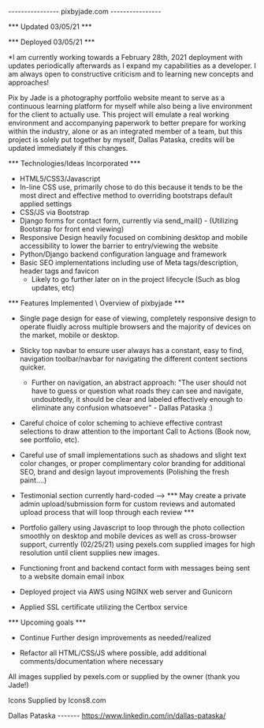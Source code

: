  ---------------- pixbyjade.com ----------------

*** Updated 03/05/21 ***

*** Deployed 03/05/21 ***

*I am currently working towards a February 28th, 2021 deployment with updates periodically afterwards as I expand my capabilities as a developer.  I am always open to constructive criticism and to learning new concepts and approaches! 

Pix by Jade is a photography portfolio website meant to serve as a continuous learning platform for myself while also being a live environment for the client to actually use.  This project will emulate a real working environment and accompanying paperwork to better prepare for working within the industry, alone or as an integrated member of a team, but this project is solely put together by myself, Dallas Pataska, credits will be updated immediately if this changes.  

*** Technologies/Ideas Incorporated ***
- HTML5/CSS3/Javascript
- In-line CSS use, primarily chose to do this because it tends to be the most direct and effective method to overriding bootstraps default applied settings
- CSS/JS via Bootstrap
- Django forms for contact form, currently via send_mail() - (Utilizing Bootstrap for front end viewing)
- Responsive Design heavily focused on combining desktop and mobile accessibility to lower the barrier to entry/viewing the website
- Python/Django backend configuration language and framework
- Basic SEO implementations including use of Meta tags/description, header tags and favicon
  - Likely to go further later on in the project lifecycle (Such as blog updates, etc)


*** Features Implemented \ Overview of pixbyjade ***
- Single page design for ease of viewing, completely responsive design to operate fluidly across multiple browsers and the majority of devices on the market, mobile or desktop.

- Sticky top navbar to ensure user always has a constant, easy to find, navigation toolbar/navbar for navigating the different content sections    quicker.   
  - Further on navigation, an abstract approach: "The user should not have to guess or question what roads they can see and navigate, undoubtedly, it should be clear and labeled effectively enough to eliminate any confusion whatsoever" - Dallas Pataska :) 

- Careful choice of color scheming to achieve effective contrast selections to draw attention to the important Call to Actions (Book now, see portfolio, etc).
- Careful use of small implementations such as shadows and slight text color changes, or proper complimentary color branding for additional SEO, brand and design layout improvements (Polishing the fresh paint....)

- Testimonial section currently hard-coded --> *** May create a private admin upload/submission form for custom reviews and automated upload process that will loop through each review ***

- Portfolio gallery using Javascript to loop through the photo collection smoothly on desktop and mobile devices as well as cross-browser support, currently (02/25/21) using pexels.com supplied images for high resolution until client supplies new images. 

- Functioning front and backend contact form with messages being sent to a website domain email inbox 

- Deployed project via AWS using NGINX web server and Gunicorn
- Applied SSL certificate utilizing the Certbox service


*** Upcoming goals ***

- Continue Further design improvements as needed/realized

- Refactor all HTML/CSS/JS where possible, add additional comments/documentation where necessary






All images supplied by pexels.com or supplied by the owner (thank you Jade!)

Icons Supplied by Icons8.com
  

Dallas Pataska ------- https://www.linkedin.com/in/dallas-pataska/
